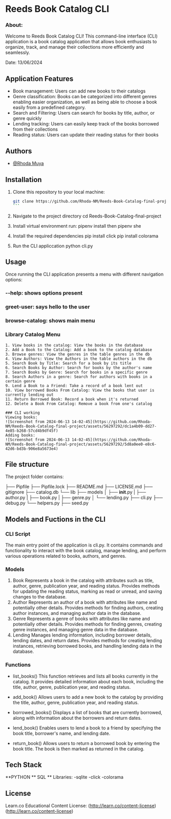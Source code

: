 # Reeds Book Catalog CLI

### About:
 Welcome to Reeds Book Catalog CLI! This command-line interface (CLI) application is a book catalog application that allows book enthusiasts to organize, track, and manage their collections more efficiently and seamlessly.  
 
 Date: 13/06/2024

## Application Features
- Book management: Users can add new books to their catalogs
- Genre classification: Books can be categorized into different genres enabling easier organization, as well as being able to choose a book easily from a predefined category.
- Search and Filtering: Users can search for books by title, author, or genre quickly
- Lending tracking: Users can easily keep track of the books borrowed from their collections
- Reading status: Users can update their reading status for their books

## Authors

- [@Rhoda Muya](https://www.github.com/Rhoda-NM)

## Installation
1. Clone this repository to your local machine:
    ``````bash
    git clone https://github.com/Rhoda-NM/Reeds-Book-Catalog-final-project.git
    ```

2. Navigate to the project directory
    cd  Reeds-Book-Catalog-final-project

3. Install virtual environment
    run: pipenv install then pipenv she

3. Install the required dependencies
   pip install click
   pip install colorama

4. Run the CLI appliccation
   python cli.py

## Usage
Once running the CLI application presents a menu with different navigation options:
  ### --help: shows options present
  ### greet-user: says hello to the user
  ### browse-catalog: shows main menu
   
   ### Library Catalog Menu
    1. View books in the catalog: View the books in the database
    2. Add a Book to the Catalog: Add a book to the catalog database
    3. Browse genres: View the genres in the table genres in the db
    4. View Authors: View the Authors in the table authors in the db
    5. Search Book by Title: Search for a book by its title
    6. Search Books by Author: Search for books by the author's name
    7. Search Books by Genre: Search for books in a specific genre
    8. Search Authors in a genre: Search for authors with books in a certain genre
    9. Lend a Book to a Friend: Take a record of a book lent out
    10. View borrowed Books From Catalog: View the books that user is currently lending out
    11. Return Borrowed Book: Record a book when it's returned
    12. Delete a Book From Catalog: Remove a book from one's catalog

    ### CLI working
    Viewing books:
    ![Screenshot from 2024-06-13 14-02-45](https://github.com/Rhoda-NM/Reeds-Book-Catalog-final-project/assets/56297292/dc1a4b09-dd27-4e85-b268-57cd4b9df45f)
    Adding books:
    ![Screenshot from 2024-06-13 14-02-45](https://github.com/Rhoda-NM/Reeds-Book-Catalog-final-project/assets/56297292/5d8a0ee0-e8c6-42d6-bd3b-906e8a5673e4)




## File structure
The project folder contains:

├── Pipfile
├── Pipfile.lock
├── README.md
├── LICENSE.md
├── gitignore
├── catalog.db
└── lib
    ├── models
    │   ├── __init__.py
    |   ├── author.py 
    |   ├── book.py 
    |   ├── genre.py 
    │   └── lending.py 
    ├── cli.py 
    ├── debug.py 
    └── helpers.py 
    ├── seed.py 

## Models and Fuctions in the CLI
 ### CLI Script
The main entry point of the application is cli.py. It contains commands and functionality to interact with the book catalog, manage lending, and perform various operations related to books, authors, and genres.

### Models
 1. Book
 Represents a book in the catalog with attributes such as title, author, genre, publication year, and reading status. Provides methods for updating the reading status, marking as read or unread, and saving changes to the database.
 2. Author
 Represents an author of a book with attributes like name and potentially other details. Provides methods for finding authors, creating author instances, and managing author data in the database.
 3. Genre
 Represents a genre of books with attributes like name and potentially other details. Provides methods for finding genres, creating genre instances, and managing genre data in the database.
 4. Lending
 Manages lending information, including borrower details, lending dates, and return dates. Provides methods for creating lending instances, retrieving borrowed books, and handling lending data in the database.



### Functions
- list_books()
This function retrieves and lists all books currently in the catalog. It provides detailed information about each book, including the title, author, genre, publication year, and reading status.

- add_book()
Allows users to add a new book to the catalog by providing the title, author, genre, publication year, and reading status.

- borrowed_books()
Displays a list of books that are currently borrowed, along with information about the borrowers and return dates.

- lend_book()
Enables users to lend a book to a friend by specifying the book title, borrower's name, and lending date.

- return_book()
Allows users to return a borrowed book by entering the book title. The book is then marked as returned in the catalog.

## Tech Stack
**PYTHON
** SQL
** Libraries: 
            -sqlite
            -click
            -colorama



## License
Learn.co Educational Content License: (http://learn.co/content-license) (http://learn.co/content-license)
